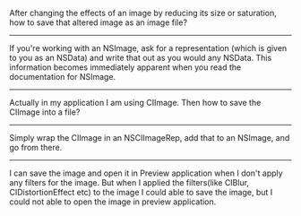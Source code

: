 After changing the effects of an image by reducing its size or saturation, how to save that altered image as an image file?

----

If you're working with an NSImage, ask for a representation (which is given to you as an NSData) and write that out as you would any NSData. This information becomes immediately apparent when you read the documentation for NSImage.

----
Actually in my application I am using CIImage. Then how to save the CIImage into a file?

----

Simply wrap the CIImage in an NSCIImageRep, add that to an NSImage, and go from there.

----

I can save the image and open it in Preview application when I don't apply any filters for the image. But when I applied the filters(like CIBlur, CIDistortionEffect etc) to the image I could able to save the image, but I could not able to open the image in preview application.
